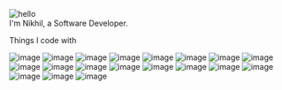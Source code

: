 
<img src="https://user-images.githubusercontent.com/1612112/213943678-c34cb1a9-94f9-4be0-86dd-8e2227fa4b8c.gif" alt="hello"> 

<div>
 I'm Nikhil, a Software Developer. 
</div>

Things I code with

![image](https://github.com/NikhilSamuel/NikhilSamuel/assets/57806664/35b081a2-621b-4e19-b1ea-45ac519e7aa0)
![image](https://github.com/NikhilSamuel/NikhilSamuel/assets/57806664/4c85f448-fd1e-477c-9dea-49b73ed5243a)
![image](https://github.com/NikhilSamuel/NikhilSamuel/assets/57806664/a3fbd887-7180-40da-b0d1-2e1aba88b8cb)
![image](https://github.com/NikhilSamuel/NikhilSamuel/assets/57806664/50cf6de9-9983-48a2-a2fe-f3bb13fbd97f)
![image](https://github.com/NikhilSamuel/NikhilSamuel/assets/57806664/d27f5d99-3976-4f52-85d8-23e1f742aba8)
![image](https://github.com/NikhilSamuel/NikhilSamuel/assets/57806664/e06fe27b-dafe-4a05-86e6-7aaf884f94a0)
![image](https://github.com/NikhilSamuel/NikhilSamuel/assets/57806664/a5a7d62e-9761-49d5-a157-7ef0b0d91650)
![image](https://github.com/NikhilSamuel/NikhilSamuel/assets/57806664/c9572318-699e-4c82-b2bc-dd01f6874892)
![image](https://github.com/NikhilSamuel/NikhilSamuel/assets/57806664/0d3d7ac3-fcc7-4307-a61e-56fe47c78688)
![image](https://github.com/NikhilSamuel/NikhilSamuel/assets/57806664/4e448bb3-53be-4695-ba57-3fd7a8cbd8ae)
![image](https://github.com/NikhilSamuel/NikhilSamuel/assets/57806664/b08dccc8-1bc7-4da1-897d-5affedb079f3)
![image](https://github.com/NikhilSamuel/NikhilSamuel/assets/57806664/4eb3e2e0-2aa1-4ef5-844b-8c56f3a4f4b8)
![image](https://github.com/NikhilSamuel/NikhilSamuel/assets/57806664/5e63e5fd-2b23-4a76-972c-16134035a21e)
![image](https://github.com/NikhilSamuel/NikhilSamuel/assets/57806664/a17c7271-2ad5-40c4-97af-cc4cf104e4c7)
![image](https://github.com/NikhilSamuel/NikhilSamuel/assets/57806664/aaf21458-86f1-435b-8fb6-bb3cadcd34f1)
![image](https://github.com/NikhilSamuel/NikhilSamuel/assets/57806664/cc3758e6-c463-430e-b896-2ab038cee8af)
![image](https://github.com/NikhilSamuel/NikhilSamuel/assets/57806664/07565ce2-ce04-4318-abb2-cbf17411fc8e)
![image](https://github.com/NikhilSamuel/NikhilSamuel/assets/57806664/36e72447-9f2b-42e3-8aae-0efa8e987630)
![image](https://github.com/NikhilSamuel/NikhilSamuel/assets/57806664/52e4c69c-a131-4a22-b8c1-e695111c0a14)


<!--
**NikhilSamuel/NikhilSamuel** is a ✨ _special_ ✨ repository because its `README.md` (this file) appears on your GitHub profile.

Here are some ideas to get you started:

- 🔭 I’m currently working on ...
- 🌱 I’m currently learning ...
- 👯 I’m looking to collaborate on ...
- 🤔 I’m looking for help with ...
- 💬 Ask me about ...
- 📫 How to reach me: ...
- 😄 Pronouns: ...
- ⚡ Fun fact: ...
-->

